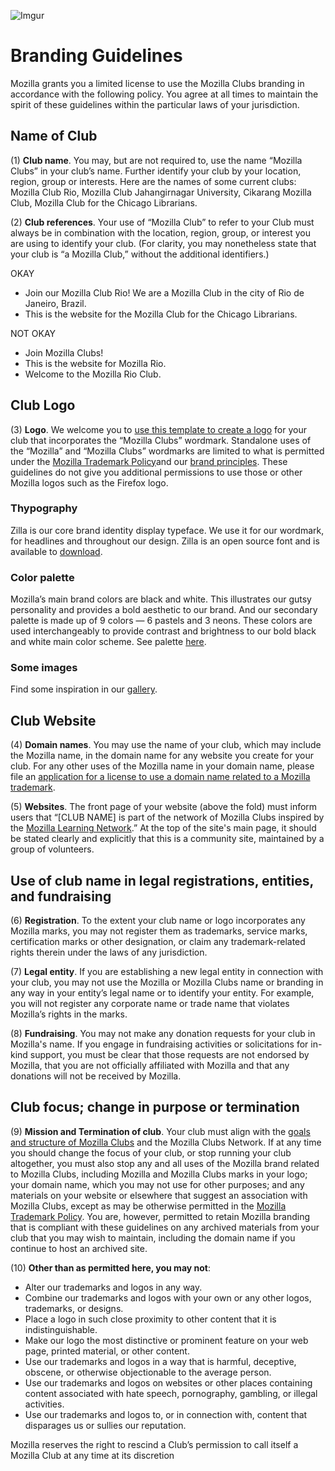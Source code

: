 ![Imgur](http://i.imgur.com/IO73B1J.png)

# Branding Guidelines

Mozilla grants you a limited license to use the Mozilla Clubs branding in accordance with the following policy. You agree at all times to maintain the spirit of these guidelines within the particular laws of your jurisdiction.

## Name of Club

(1) **Club name**. You may, but are not required to, use the name “Mozilla Clubs” in your club’s name. Further identify your club by your location, region, group or interests. Here are the names of some current clubs: Mozilla Club Rio, Mozilla Club Jahangirnagar University, Cikarang Mozilla Club, Mozilla Club for the Chicago Librarians.

(2) **Club references**. Your use of “Mozilla Club” to refer to your Club must always be in combination with the location, region, group, or interest you are using to identify your club. (For clarity, you may nonetheless state that your club is “a Mozilla Club,” without the additional identifiers.)

OKAY
- Join our Mozilla Club Rio! We are a Mozilla Club in the city of Rio de Janeiro, Brazil.
- This is the website for the Mozilla Club for the Chicago Librarians.

NOT OKAY
- Join Mozilla Clubs!
- This is the website for Mozilla Rio. 
- Welcome to the Mozilla Rio Club.

## Club Logo

(3) **Logo**. We welcome you to [use this template to create a logo](https://thimbleprojects.org/carotejada/272301/) for your club that incorporates the “Mozilla Clubs” wordmark. Standalone uses of the “Mozilla” and “Mozilla Clubs” wordmarks are limited to what is permitted under the [Mozilla Trademark Policy](https://www.mozilla.org/en-US/foundation/trademarks/policy/)and our [brand principles](https://mozilla.ninja/brand-principles/). These guidelines do not give you additional permissions to use those or other Mozilla logos such as the Firefox logo. 

### Thypography
Zilla is our core brand identity display typeface. We use it for our wordmark, for headlines and throughout our design. Zilla is an open source font and is available to [download](https://github.com/mozilla/zilla-slab/tree/master/OTF_release%20files). 

### Color palette
Mozilla’s main brand colors are black and white. This illustrates our gutsy personality and provides a bold aesthetic to our brand. And our secondary palette is made up of 9 colors — 6 pastels and 3 neons. These colors are used interchangeably to provide contrast and brightness to our bold black and white main color scheme. See palette [here](https://mozilla.ninja/color-palette/).

### Some images
Find some inspiration in our [gallery](https://mozilla.ninja/gallery/).

## Club Website

(4) **Domain names**. You may use the name of your club, which may include the Mozilla name, in the domain name for any website you create for your club. For any other uses of the Mozilla name in your domain name, please file an [application for a license to use a domain name related to a Mozilla trademark](http://static.mozilla.com/foundation/documents/domain-name-license.pdf).

(5) **Websites**. The front page of your website (above the fold) must inform users that “[CLUB NAME] is part of the network of Mozilla Clubs inspired by the [Mozilla Learning Network](https://learning.mozilla.org/).” At the top of the site's main page, it should be stated clearly and explicitly that this is a community site, maintained by a group of volunteers.

## Use of club name in legal registrations, entities, and fundraising

(6) **Registration**. To the extent your club name or logo incorporates any Mozilla marks, you may not register them as trademarks, service marks, certification marks or other designation, or claim any trademark-related rights therein under the laws of any jurisdiction.

(7) **Legal entity**. If you are establishing a new legal entity in connection with your club, you may not use the Mozilla or Mozilla Clubs name or branding in any way in your entity’s legal name or to identify your entity. For example, you will not register any corporate name or trade name that violates Mozilla’s rights in the marks.

(8) **Fundraising**. You may not make any donation requests for your club in Mozilla's name. If you engage in fundraising activities or solicitations for in-kind support, you must be clear that those requests are not endorsed by Mozilla, that you are not officially affiliated with Mozilla and that any donations will not be received by Mozilla.

## Club focus; change in purpose or termination

(9) **Mission and Termination of club**. Your club must align with the [goals and structure of Mozilla Clubs](http://mozilla.github.io/learning-networks/clubs/) and the Mozilla Clubs Network. If at any time you should change the focus of your club, or stop running your club altogether, you must also stop any and all uses of the Mozilla brand related to Mozilla Clubs, including Mozilla and Mozilla Clubs marks in your logo; your domain name, which you may not use for other purposes; and any materials on your website or elsewhere that suggest an association with Mozilla Clubs, except as may be otherwise permitted in the [Mozilla Trademark Policy](https://www.mozilla.org/en-US/foundation/trademarks/policy/). You are, however, permitted to retain Mozilla branding that is compliant with these guidelines on any archived materials from your club that you may wish to maintain, including the domain name if you continue to host an archived site.

(10) **Other than as permitted here, you may not**:
* Alter our trademarks and logos in any way.
* Combine our trademarks and logos with your own or any other logos, trademarks, or designs.
* Place a logo in such close proximity to other content that it is indistinguishable.
* Make our logo the most distinctive or prominent feature on your web page, printed material, or other content.
* Use our trademarks and logos in a way that is harmful, deceptive, obscene, or otherwise objectionable to the average person.
* Use our trademarks and logos on websites or other places containing content associated with hate speech, pornography, gambling, or illegal activities.
* Use our trademarks and logos to, or in connection with, content that disparages us or sullies our reputation.

Mozilla reserves the right to rescind a Club’s permission to call itself a Mozilla Club at any time at its discretion
